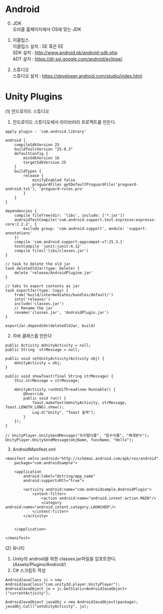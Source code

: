 # Android  
  
0. JDK   
  오라클 홈페이지에서 OS에 맞는 JDK
   
1. 이클립스  
  이클립스 설치 : SE 혹은 EE  
  SDK 설치 : http://www.android.pk/android-sdk.php  
  ADT 설치 : https://dl-ssl.google.com/android/eclipse/  
   
2. 스튜디오  
   스튜디오 설치 : https://developer.android.com/studio/index.html  
   
# Unity Plugins

(1) 안드로이드 스튜디오
1. 안드로이드 스튜디오에서 라이브러리 프로젝트를 만든다.
```
apply plugin : 'com.android.library'

android {
    compileSdkVersion 25
    buildToolsVersion "25.0.3"
    defaultConfig {
        minSdkVersion 16
        targetSdkVersion 25
    }
    buildTypes {
        release {
            minifyEnabled false
            proguardFiles getDefaultProguardFile('proguard-android.txt'), 'proguard-rules.pro'
        }
    }
}

dependencies {
    compile fileTree(dir: 'libs', include: ['*.jar'])
    androidTestCompile('com.android.support.test.espresso:espresso-core:2.2.2', {
        exclude group: 'com.android.support', module: 'support-annotations'
    })
    compile 'com.android.support:appcompat-v7:25.3.1'
    testCompile 'junit:junit:4.12'
    compile files('libs/classes.jar')
}

// task to delete the old jar
task deleteOldJar(type: Delete) {
    delete 'release/AndroidPlugine.jar'
}

// taks to export contents as jar
task exportJar(type: Copy) {
    from('build/intermediates/bundles/default/')
    into('release/')
    include('classes.jar')
    // Rename the jar
    rename('classes.jar', 'AndroidPlugin.jar')
}

exportJar.dependsOn(deleteOldJar, build)
```

2. 자바 클래스를 만든다
```
public Activity mUnityActivity = null;
public String  strMessage = null;

public void setUnityActivity(Activity obj) {
    mUnityActivity = obj;
}

public void showToast(final String strMessage) {
    this.strMessage = strMessage;

    mUnityActivity.runOnUiThread(new Runnable() {
        @Override
        public void run() {
            Toast.makeText(mUnityActivity, strMessage, Toast.LENGTH_LONG).show();
            Log.d("Unity", "Toast 출력");
        }
    });
}
```
```
// UnityPlayer.UnitySendMessage("프리팹이름", "함수이름", "매개변수");
UnityPlayer.UnitySendMessage(objName, funcName, "Hello");
```

3. AndroidManifest.xml
```
<manifest xmlns:android="http://schemas.android.com/apk/res/android"
    package="com.androidsample">

    <application
        android:label="@string/app_name"
        android:supportsRtl="true">

        <activity android:name="com.androidsample.AndroidPlugin">
            <intent-filter>
                <action android:name="android.intent.action.MAIN"/>
                <category android:name="android.intent.category.LAUNCHER"/>
            </intent-filter>
        </activity>


    </application>

</manifest>
```

(2) 유니티
1. Unity의 android을 위한 classes.jar파일을 임포트한다. (Assets/Plugins/Android/)
2. C# 스크립트 작성
```
AndroidJavaClass jc = new AndroidJavaClass("com.unity3d.player.UnityPlayer");
AndroidJavaObject jo = jc.GetStatic<AndroidJavaObject>("currentActivity");

AndroidJavaObject javaObj = new AndroidJavaObject(package);
javaObj.Call("setUnityActivity", jo);
```

